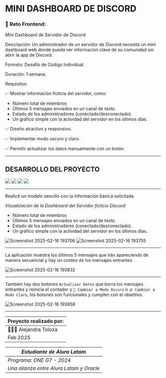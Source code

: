 <h1>MINI DASHBOARD DE DISCORD</h1>

<h3> 🚀 Reto Frontend:</h3> Mini Dashboard de Servidor de Discord

Descripción:
Un administrador de un servidor de Discord necesita un mini dashboard web donde pueda ver información clave de su comunidad sin abrir la app de Discord.

Formato:
Desafío de Código Individual.

Duración:
1 semana.

Requisitos:

✅ Mostrar información ficticia del servidor, como:
* Número total de miembros
* Últimos 5 mensajes enviados en un canal de texto.
* Estado de los administradores (conectado/desconectado).
* Un gráfico simple con la actividad del servidor en los últimos días.


✅ Diseño atractivo y responsivo.

✅ Implementar modo oscuro y claro.

✅ Permitir actualizar los datos manualmente con un botón.


_______________________________________________________________________


<h2>DESARROLLO DEL PROYECTO</h2>


<div align="left">
    <img src="https://img.shields.io/badge/JavaScript-FEFF01?logo=javascript&logoColor=000000&style=for-the-badge"/>
    <img src="https://img.shields.io/badge/HTML-EC6231?logo=html5&logoColor=FFFFFF&style=for-the-badge" />
    <img src="https://img.shields.io/badge/CSS-01A3D8?logo=css3&logoColor=FFFFFF&style=for-the-badge" />
    <img src="https://img.shields.io/badge/OpenAI-98d4bc?logo=openai&logoColor=000000&style=for-the-badge" />
</div>

_______________________________________________________________________


Realicé un modelo sencillo con la información básica solicitada

_Visualización de la Dashboard del Servidor ficticio Discord_

* Número total de miembros
* Últimos 5 mensajes enviados en un canal de texto.
* Estado de los administradores (conectado/desconectado).
* Un gráfico simple con la actividad del servidor en los últimos días.

![Screenshot 2025-02-16 193706](https://github.com/user-attachments/assets/2976ccc7-364c-4082-997c-a84f2ba6676d)
![Screenshot 2025-02-16 193755](https://github.com/user-attachments/assets/d5580760-7f6d-4d96-bd49-1f168566c3a8)

_______________________________________________________________________

La aplicación muestra los últimos 5 mensajes que irán apareciendo de manera secuencial y hay un conteo de los mensajes entrantes

![Screenshot 2025-02-16 193832](https://github.com/user-attachments/assets/047bf6f0-b9a8-4297-9858-f7885371fe86)

_______________________________________________________________________


También hay dos botones `Actualizar Datos` que borra los mensajes entrantes y reinicia el contador y `🌚 Cambiar a Modo Oscuro` o `🌞 Cambiar a Modo Claro`, los botones son funcionales y cumplen con el obiettivo.

![Screenshot 2025-02-16 193858](https://github.com/user-attachments/assets/01ab5020-685f-4a7b-a778-3fa02fcc119a)


_______________________________________________________________________


| Proyecto realizado por:|
|----|
|👩🏻‍💻 Alejandra Toloza |
| Feb 2025 |


| _Estudiante de Alura Latam_ |
|----|
| _Programa:_ _ONE G7 - 2024_ |
| _*Una alianza entre Alura Latam y Oracle*_ |

